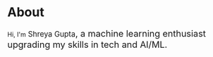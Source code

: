 # About
Hi, I'm<big> Shreya Gupta<big>, a machine learning enthusiast upgrading my skills in tech and AI/ML.
